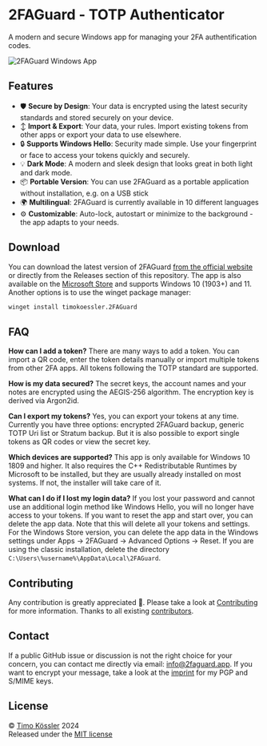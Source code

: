 # 2FAGuard - TOTP Authenticator

A modern and secure Windows app for managing your 2FA authentification codes.

![2FAGuard Windows App](https://2faguard.app/img/github-readme.png)

## Features

- 🛡️ **Secure by Design**: Your data is encrypted using the latest security standards and stored securely on your device.
- ↕️ **Import & Export**: Your data, your rules. Import existing tokens from other apps or export your data to use elsewhere.
- 🔒 **Supports Windows Hello**: Security made simple. Use your fingerprint or face to access your tokens quickly and securely.
- 💡 **Dark Mode**: A modern and sleek design that looks great in both light and dark mode.
- 📦 **Portable Version**: You can use 2FAGuard as a portable application without installation, e.g. on a USB stick
- 🌍 **Multilingual**: 2FAGuard is currently available in 10 different languages
- ⚙️ **Customizable**: Auto-lock, autostart or minimize to the background - the app adapts to your needs.

## Download

You can download the latest version of 2FAGuard [from the official website](https://2faguard.app#download) or directly from the Releases section of this repository. The app is also available on the [Microsoft Store](https://apps.microsoft.com/detail/9p6hr4gszjrm) and supports Windows 10 (1903+) and 11. Another options is to use the winget package manager:

```sh
winget install timokoessler.2FAGuard
```

## FAQ

**How can I add a token?**
There are many ways to add a token. You can import a QR code, enter the token details manually or import multiple tokens from other 2FA apps. All tokens following the TOTP standard are supported.

**How is my data secured?**
The secret keys, the account names and your notes are encrypted using the AEGIS-256 algorithm. The encryption key is derived via Argon2id.

**Can I export my tokens?**
Yes, you can export your tokens at any time. Currently you have three options: encrypted 2FAGuard backup, generic TOTP Uri list or Stratum backup. But it is also possible to export single tokens as QR codes or view the secret key.

**Which devices are supported?**
This app is only available for Windows 10 1809 and higher. It also requires the C++ Redistributable Runtimes by Microsoft to be installed, but they are usually already installed on most systems. If not, the installer will take care of it.

**What can I do if I lost my login data?**
If you lost your password and cannot use an additional login method like Windows Hello, you will no longer have access to your tokens. If you want to reset the app and start over, you can delete the app data. Note that this will delete all your tokens and settings. For the Windows Store version, you can delete the app data in the Windows settings under Apps -> 2FAGuard -> Advanced Options -> Reset. If you are using the classic installation, delete the directory `C:\Users\%username%\AppData\Local\2FAGuard`.

## Contributing

Any contribution is greatly appreciated 🥳. Please take a look at [Contributing](https://github.com/timokoessler/2FAGuard/blob/main/CONTRIBUTING.md) for more information. Thanks to all existing [contributors](CONTRIBUTORS.md).

## Contact

If a public GitHub issue or discussion is not the right choice for your concern, you can contact me directly via email: [info@2faguard.app](mailto:info@2faguard.app). If you want to encrypt your message, take a look at the [imprint](https://2faguard.app/imprint) for my PGP and S/MIME keys.

## License

© [Timo Kössler](https://timokoessler.de) 2024  
Released under the [MIT license](https://github.com/timokoessler/totp-token-guard/blob/main/LICENSE)

